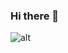 ### Hi there 👋
![alt](https://preview.redd.it/just-musashi-happy-and-smiling-v0-x7eewxm5rx591.jpg?width=640&crop=smart&auto=webp&s=f90b42e7f70a0438479e3cd712b4909d3fc9dbf3)
<!--
**karlpv/karlpv** is a ✨ _special_ ✨ repository because its `README.md` (this file) appears on your GitHub profile.

Here are some ideas to get you started:

- 🔭 I’m currently working on ...
- 🌱 I’m currently learning ...
- 👯 I’m looking to collaborate on ...
- 🤔 I’m looking for help with ...
- 💬 Ask me about ...
- 📫 How to reach me: ...
- 😄 Pronouns: ...
- ⚡ Fun fact: ...
-->
